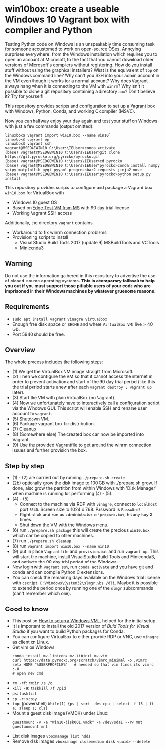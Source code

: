# win10box: create a useable Windows 10 Vagrant box with compiler and Python

Testing Python code on Windows is an unspeakably time consuming task for
someone accustomed to work on open-source OSes. Annoying surprises everywhere:
from the Windows installation which requires you to open an account at
Microsoft, to the fact that you cannot download older versions of Microsoft's
compilers without registering. How do you install stuff without using the
graphical installers? What is the equivalent of `top` on the Windows command
line? Why can't you SSH into your admin account in the VM even though it works
for a normal account? Why does Vagrant always hang when it is connecting to the
VM with `winrm`? Why isn't it possible to clone a git repository containing a
directory `aux`? Don't believe it? Try for yourself!

This repository provides scripts and configuration to set up a
[Vagrant](https://www.vagrantup.com/) box with Windows, Python, Conda, and
working C compiler (MSVC).

Now you can halfway enjoy your day again and test your stuff on Windows with
just a few commands (output omitted):

```
linuxbox$ vagrant import win10.box --name win10`
linuxbox$ vagrant up
linuxbox$ vagrant ssh
vagrant@MSEDGEWIN10 C:\Users\IEUser>conda activate
(base) vagrant@MSEDGEWIN10 C:\Users\IEUser>git clone https://git.pyrocko.org/pyrocko/pyrocko.git
(base) vagrant@MSEDGEWIN10 C:\Users\IEUser>cd pyrocko
(base) vagrant@MSEDGEWIN10 C:\Users\IEUser\pyrocko>conda install numpy scipy matplotlib pyqt pyyaml progressbar2 requests jinja2 nose
(base) vagrant@MSEDGEWIN10 C:\Users\IEUser\pyrocko>python setup.py install
```

This repository provides scripts to configure and package a Vagrant box
`win10.box` for VirtualBox with

- Windows 10 guest OS
- Based on [Edge Test VM from MS](https://developer.microsoft.com/en-us/microsoft-edge/tools/vms/) with 90 day trial license
- Working Vagrant SSH access

Additionally, the directory `vagrant` contains

- Workaround to fix winrm connection problems
- Provisioning script to install
  - Visual Studio Build Tools 2017 (update 9) MSBuildTools and VCTools
  - Miniconda3

## Warning

Do not use the information gathered in this repository to advertise the use of
closed-source operating systems. **This is a temporary fallback to help you out
if you must support those pitiable users of your code who are imprisoned in
their Windows machines by whatever gruesome reasons.**

## Requirements

- `sudo apt install vagrant vinagre virtualbox`
- Enough free disk space on `$HOME` and where `VirtualBox VMs` live > 40 GB.
- Port 5940 should be free.

## Overview

The whole process includes the following steps:

- (1) We get the VirtualBox VM image straight from Microsoft.
- (2) Then we configure the VM so that it cannot access the internet in order
  to prevent activation and start of the 90 day trial period (like this the
  trial period starts anew after each `vagrant destroy ; vagrant up` later).
- (3) Start the VM with plain VirtualBox (no Vagrant).
- (4) Now we unfortunately have to interactively call a configuration script
  via the Windows GUI. This script will enable SSH and rename user account to
  `vagrant`.
- (5) Shutdown VM.
- (6) Package vagrant box for distribution.
- (7) Cleanup
- (8) (Somewhere else) The created box can now be imported into Vagrant.
- (9) Use the provided Vagrantfile to get around the winrm connection issues
  and further provision the box.

## Step by step

- (1) - (2) are carried out by running `./prepare.sh create`
- (2b) optionally grow the disk image to 100 GB with ./prepare.sh grow. If
  done, also grow the partition from within Windows with 'Disk Manager' when 
  machine is running for performing (4) - (5).
- (4) - (5)
  - Connect to the machine via RDP with `vinagre`, connect to `localhost` port
    `5940`. Screen size to 1024 x 768. Password is `Passw0rd!`
  - Right-click and run as administrator `z:\prepare.bat`, hit any key 2 times.
  - Shut down the VM with the Windows menu.
- (6) run `./prepare.sh package` this will create the precious `win10.box`
  which can be copied to other machines.
- (7) run `./prepare.sh cleanup`
- (8) run `vagrant import win10.box --name win10`
- (9) put in place `Vagrantfile` and `provision.bat` and run `vagrant up`. This
  will start the machine, install VisualStudio Build Tools and Miniconda3, and
  activate the 90 day trial period of the Windows.
- Now login with `vagrant ssh`, run `conda activate` and you have git and conda
  and can compile Python C extensions.
- You can check the remaining days available on the Windows trial license with
  `cscript C:\Windows\System32\slmgr.vbs /dli`. Maybe it is possible to extend
  the period once by running one of the `slmgr` subcommands (can't remember
  which one).

## Good to know

- This post on [How to setup a Windows VM...](https://beenje.github.io/blog/posts/how-to-setup-a-windows-vm-to-build-conda-packages)
  helped for the initial setup.
- It is important to install the old 2017 version of *Buld Tools for Visual
  Studio* if you want to build Python packages for Conda.
- You can configure VirtualBox to either provide RDP or VNC, use `vinagre` as
  client on Linux.
- Get vim on Windows
  ```
  conda install m2-libiconv m2-libintl m2-vim
  curl https://data.pyrocko.org/scratch/vimrc_minimal -o .vimrc
  setx HOME "%USERPROFILE%"   # needed so that vim finds its vimrc :-0
  # open new cmd
  ```
- `rm -rf`: `rmdir /s /q`
- `kill -9`: `taskkill /f /pid`
- `ps`: `tasklist`
- `cp -r`: `xcopy`
- `top`: (powershell) `While(1) {ps | sort -des cpu | select -f 15 | ft -a; sleep 1; cls}`
- Mount a guest disk image (VMDK) under Linux:
  ```
  guestmount -v -a "Win10-disk001.vmdk" -m /dev/sda1 --rw mnt
  guestunmount mnt
  ```
- List disk images `vboxmanage list hdds`
- Remove disk images `vboxmanage closemedium disk <uuid> --delete`

